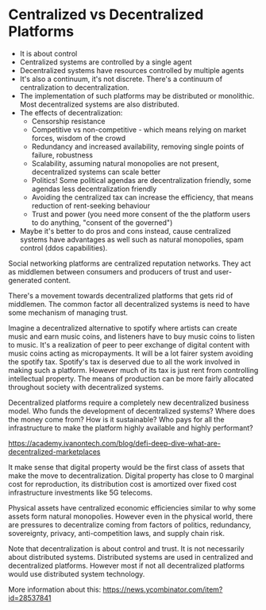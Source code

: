 # Centralized vs Decentralized Platforms

- It is about control
- Centralized systems are controlled by a single agent
- Decentralized systems have resources controlled by multiple agents
- It's also a continuum, it's not discrete. There's a continuum of centralization to decentralization.
- The implementation of such platforms may be distributed or monolithic. Most decentralized systems are also distributed.
- The effects of decentralization:
  - Censorship resistance
  - Competitive vs non-competitive - which means relying on market forces, wisdom of the crowd
  - Redundancy and increased availability, removing single points of failure, robustness
  - Scalability, assuming natural monopolies are not present, decentralized systems can scale better
  - Politics! Some political agendas are decentralization friendly, some agendas less decentralization friendly
  - Avoiding the centralized tax can increase the efficiency, that means reduction of rent-seeking behaviour
  - Trust and power (you need more consent of the the platform users to do anything, "consent of the governed")
- Maybe it's better to do pros and cons instead, cause centralized systems have advantages as well such as natural monopolies, spam control (ddos capabilities).

Social networking platforms are centralized reputation networks. They act as middlemen between consumers and producers of trust and user-generated content.

There's a movement towards decentralized platforms that gets rid of middlemen. The common factor all decentralized systems is need to have some mechanism of managing trust.

Imagine a decentralized alternative to spotify where artists can create music and earn music coins, and listeners have to buy music coins to listen to music. It's a realization of peer to peer exchange of digital content with music coins acting as micropayments. It will be a lot fairer system avoiding the spotify tax. Spotify's tax is deserved due to all the work involved in making such a platform. However much of its tax is just rent from controlling intellectual property. The means of production can be more fairly allocated throughout society with decentralized systems.

Decentralized platforms require a completely new decentralized business model. Who funds the development of decentralized systems? Where does the money come from? How is it sustainable? Who pays for all the infrastructure to make the platform highly available and highly performant?

https://academy.ivanontech.com/blog/defi-deep-dive-what-are-decentralized-marketplaces

It make sense that digital property would be the first class of assets that make the move to decentralization. Digital property has close to 0 marginal cost for reproduction, its distribution cost is amortized over fixed cost infrastructure investments like 5G telecoms.

Physical assets have centralized economic efficiencies similar to why some assets form natural monopolies. However even in the physical world, there are pressures to decentralize coming from factors of politics, redundancy, sovereignty, privacy, anti-competition laws, and supply chain risk.

Note that decentralization is about control and trust. It is not necessarily about distributed systems. Distributed systems are used in centralized and decentralized platforms. However most if not all decentralized platforms would use distributed system technology.

More information about this: https://news.ycombinator.com/item?id=28537841
